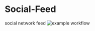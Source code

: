 # Social-Feed #
social network feed
![example workflow](https://github.com/7sean68/social-feed/actions/workflows/test.yml/badge.svg)
